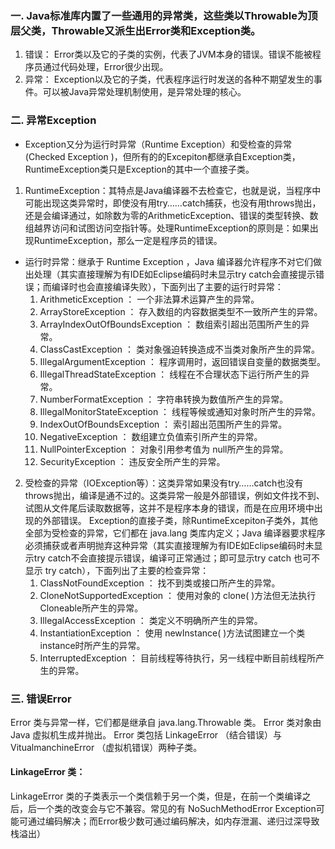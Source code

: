 ### 一. Java标准库内置了一些通用的异常类，这些类以Throwable为顶层父类，Throwable又派生出Error类和Exception类。
1. 错误： Error类以及它的子类的实例，代表了JVM本身的错误。错误不能被程序员通过代码处理，Error很少出现。
2. 异常： Exception以及它的子类，代表程序运行时发送的各种不期望发生的事件。可以被Java异常处理机制使用，是异常处理的核心。

### 二. 异常Exception
- Exception又分为运行时异常（Runtime Exception）和受检查的异常(Checked Exception )，但所有的的Excepiton都继承自Exception类，RuntimeException类只是Exception的其中一个直接子类。
1. RuntimeException：其特点是Java编译器不去检查它，也就是说，当程序中可能出现这类异常时，即使没有用try……catch捕获，也没有用throws抛出，还是会编译通过，如除数为零的ArithmeticException、错误的类型转换、数组越界访问和试图访问空指针等。处理RuntimeException的原则是：如果出现RuntimeException，那么一定是程序员的错误。
- 运行时异常：继承于 Runtime Exception ，Java 编译器允许程序不对它们做出处理（其实直接理解为有IDE如Eclipse编码时未显示try catch会直接提示错误；而编译时也会直接编译失败），下面列出了主要的运行时异常：
   1. ArithmeticException ： 一个非法算术运算产生的异常。
   2.  ArrayStoreException ： 存入数组的内容数据类型不一致所产生的异常。
   3. ArrayIndexOutOfBoundsException ： 数组索引超出范围所产生的异常。
   4. ClassCastException ： 类对象强迫转换造成不当类对象所产生的异常。
   5. IllegalArgumentException ： 程序调用时，返回错误自变量的数据类型。
   6. IllegalThreadStateException ： 线程在不合理状态下运行所产生的异常。
   7. NumberFormatException ： 字符串转换为数值所产生的异常。
   8. IllegalMonitorStateException ： 线程等候或通知对象时所产生的异常。
   9. IndexOutOfBoundsException ： 索引超出范围所产生的异常。
   10. NegativeException ： 数组建立负值索引所产生的异常。
   11. NullPointerException ： 对象引用参考值为 null所产生的异常。
   12. SecurityException ： 违反安全所产生的异常。
2. 受检查的异常（IOException等）：这类异常如果没有try……catch也没有throws抛出，编译是通不过的。这类异常一般是外部错误，例如文件找不到、试图从文件尾后读取数据等，这并不是程序本身的错误，而是在应用环境中出现的外部错误。
Exception的直接子类，除RuntimeExcepiton子类外，其他全部为受检查的异常，它们都在 java.lang 类库内定义；Java 编译器要求程序必须捕获或者声明抛弃这种异常（其实直接理解为有IDE如Eclipse编码时未显示try catch不会直接提示错误，编译可正常通过；即可显示try catch 也可不显示 try catch），下面列出了主要的检查异常：
   1. ClassNotFoundException ： 找不到类或接口所产生的异常。
   2. CloneNotSupportedException ： 使用对象的 clone( )方法但无法执行 Cloneable所产生的异常。
   3.  IllegalAccessException ： 类定义不明确所产生的异常。
   4. InstantiationException ： 使用 newInstance( )方法试图建立一个类 instance时所产生的异常。
   5.  InterruptedException ： 目前线程等待执行，另一线程中断目前线程所产生的异常。

### 三. 错误Error
Error 类与异常一样，它们都是继承自 java.lang.Throwable 类。 Error 类对象由 Java 虚拟机生成并抛出。 Error 类包括 LinkageError （结合错误）与 VitualmanchineError （虚拟机错误）两种子类。
#### LinkageError 类：
LinkageError 类的子类表示一个类信赖于另一个类，但是，在前一个类编译之后，后一个类的改变会与它不兼容。常见的有 NoSuchMethodError
Exception可能可通过编码解决；而Error极少数可通过编码解决，如内存泄漏、递归过深导致栈溢出）